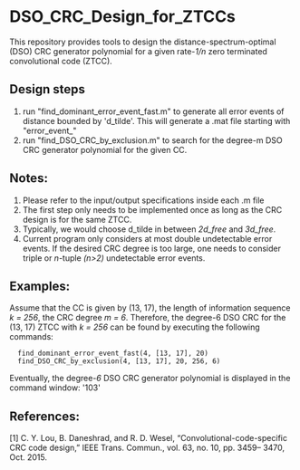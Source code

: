 # DSO_CRC_Design_for_ZTCCs
This repository provides tools to design the distance-spectrum-optimal (DSO) CRC generator polynomial for a given rate-*1/n* zero terminated convolutional code (ZTCC).

## Design steps
  1. run "find_dominant_error_event_fast.m" to generate all error events of distance bounded by 'd_tilde'. This will generate a .mat file starting with "error_event_"
  2. run "find_DSO_CRC_by_exclusion.m" to search for the degree-m DSO CRC generator polynomial for the given CC.
 
## Notes:
  1. Please refer to the input/output specifications inside each .m file
  2. The first step only needs to be implemented once as long as the CRC design is for the same ZTCC.
  2. Typically, we would choose d_tilde in between *2d_free* and *3d_free*.
  3. Current program only considers at most double undetectable error events. If the desired CRC degree is too large, one needs to consider triple or *n*-tuple *(n>2)* undetectable error events.
  
## Examples:

  Assume that the CC is given by (13, 17), the length of information sequence *k = 256*,  the CRC degree *m = 6*. Therefore, the degree-6 DSO CRC for the (13, 17) ZTCC with *k = 256* can be found by executing the following commands:
  ```
    find_dominant_error_event_fast(4, [13, 17], 20)
    find_DSO_CRC_by_exclusion(4, [13, 17], 20, 256, 6)
  ``` 
 Eventually, the degree-*6* DSO CRC generator polynomial is displayed in the command window: '103'

## References:

  [1] C. Y. Lou, B. Daneshrad, and R. D. Wesel, “Convolutional-code-specific CRC code design,” IEEE Trans. Commun., vol. 63,  no. 10, pp. 3459– 3470, Oct. 2015.
